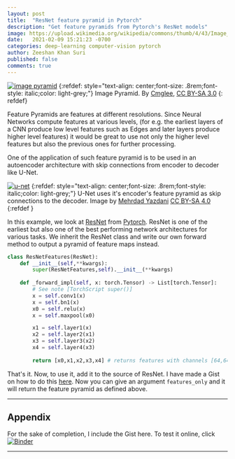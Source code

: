 ```yaml
---
layout: post
title:  "ResNet feature pyramid in Pytorch"
description: "Get feature pyramids from Pytorch's ResNet models"
image: https://upload.wikimedia.org/wikipedia/commons/thumb/4/43/Image_pyramid.svg/1200px-Image_pyramid.svg.png
date:   2021-02-09 15:21:23 -0700
categories: deep-learning computer-vision pytorch 
author: Zeeshan Khan Suri
published: false
comments: true
---
```



<!-- {::options parse_block_html="true" /} -->

[![image pyramid](https://upload.wikimedia.org/wikipedia/commons/thumb/4/43/Image_pyramid.svg/1200px-Image_pyramid.svg.png)](https://commons.wikimedia.org/wiki/File:Image_pyramid.svg#/media/File:Image_pyramid.svg)
{:refdef: style="text-align: center;font-size: .8rem;font-style: italic;color: light-grey;"}
Image Pyramid. By [Cmglee](https://commons.wikimedia.org/wiki/User:Cmglee), [CC BY-SA 3.0](https://commons.wikimedia.org/w/index.php?curid=42549151)
{: refdef}

Feature Pyramids are features at different resolutions. Since Neural Networks compute features at various levels, (for e.g. the earliest layers of a CNN produce low level features such as Edges and later layers produce higher level features) it would be great to use not only the higher level features but also the previous ones for further processing.

One of the application of such feature pyramid is to be used in an autoencoder architecture with skip connections from encoder to decoder like U-Net.

[![u-net](https://upload.wikimedia.org/wikipedia/commons/2/2b/Example_architecture_of_U-Net_for_producing_k_256-by-256_image_masks_for_a_256-by-256_RGB_image.png)](https://en.wikipedia.org/wiki/U-Net#/media/File:Example_architecture_of_U-Net_for_producing_k_256-by-256_image_masks_for_a_256-by-256_RGB_image.png)
{:refdef: style="text-align: center;font-size: .8rem;font-style: italic;color: light-grey;"}
U-Net uses it's encoder's feature pyramid as skip connections to the decoder. Image by [Mehrdad Yazdani](https://commons.wikimedia.org/w/index.php?title=User:Crude2refined&action=edit&redlink=1) [CC BY-SA 4.0 ](https://commons.wikimedia.org/w/index.php?curid=81055729)
{:refdef }

In this example, we look at [ResNet](https://github.com/pytorch/vision/blob/master/torchvision/models/resnet.py) from [Pytorch](https://pytorch.org/). ResNet is one of the earliest but also one of the best performing network architectures for various tasks. We inherit the ResNet class and write our own forward method to output a pyramid of feature maps instead.

```python
class ResNetFeatures(ResNet):
    def __init__(self,**kwargs):
        super(ResNetFeatures,self).__init__(**kwargs)
        
    def _forward_impl(self, x: torch.Tensor) -> List[torch.Tensor]:
        # See note [TorchScript super()]
        x = self.conv1(x)
        x = self.bn1(x)
        x0 = self.relu(x)
        x = self.maxpool(x0)

        x1 = self.layer1(x)
        x2 = self.layer2(x1)
        x3 = self.layer3(x2)
        x4 = self.layer4(x3)
        
        return [x0,x1,x2,x3,x4] # returns features with channels [64,64,128,256,512]
```

That's it. Now, to use it, add it to the source of ResNet. I have made a Gist on how to do this [here](https://gist.githubusercontent.com/zshn25/09683dadb6b4e60e8382a380020d144e/raw/f752c2f214913d7e35f27da79c425fc7f753928c/resnet.py). Now you can give an argument `features_only` and it will return the feature pyramid as defined above.

---

## Appendix

For the sake of completion, I include the Gist here. To test it online, click [![Binder](https://mybinder.org/badge_logo.svg)](https://mybinder.org/v2/gist/zshn25/09683dadb6b4e60e8382a380020d144e/HEAD)

<script src="https://gist.github.com/zshn25/09683dadb6b4e60e8382a380020d144e.js"></script>

---
